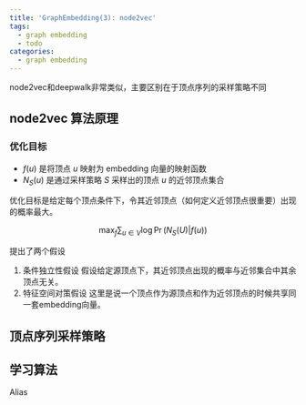 ```yaml
---
title: 'GraphEmbedding(3): node2vec'
tags:
  - graph embedding
  - todo
categories:
  - graph embedding
---
```


node2vec和deepwalk非常类似，主要区别在于顶点序列的采样策略不同

## node2vec 算法原理

### 优化目标

- $f(u)$ 是将顶点 $u$ 映射为 embedding 向量的映射函数
- $N_S(u)$ 是通过采样策略 $S$ 采样出的顶点 $u$ 的近邻顶点集合

优化目标是给定每个顶点条件下，令其近邻顶点（如何定义近邻顶点很重要）出现的概率最大。

$$
\max _{f} \sum_{u \in V} \log \operatorname{Pr}\left(N_{S}(U) | f(u)\right)
$$

提出了两个假设

1. 条件独立性假设
假设给定源顶点下，其近邻顶点出现的概率与近邻集合中其余顶点无关。
2. 特征空间对策假设
这里是说一个顶点作为源顶点和作为近邻顶点的时候共享同一套embedding向量。

## 顶点序列采样策略

## 学习算法

Alias 

